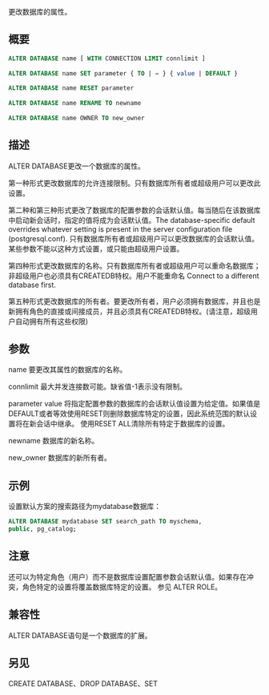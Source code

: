 更改数据库的属性。

## 概要

```sql
ALTER DATABASE name [ WITH CONNECTION LIMIT connlimit ]
 
ALTER DATABASE name SET parameter { TO | = } { value | DEFAULT }
 
ALTER DATABASE name RESET parameter
 
ALTER DATABASE name RENAME TO newname
 
ALTER DATABASE name OWNER TO new_owner
```

## 描述

ALTER DATABASE更改一个数据库的属性。

第一种形式更改数据库的允许连接限制。只有数据库所有者或超级用户可以更改此设置。

第二种和第三种形式更改了数据库的配置参数的会话默认值。每当随后在该数据库中启动新会话时，指定的值将成为会话默认值。The database-specific default overrides whatever setting is present in the server configuration file (postgresql.conf). 只有数据库所有者或超级用户可以更改数据库的会话默认值。某些参数不能以这种方式设置，或只能由超级用户设置。

第四种形式更改数据库的名称。只有数据库所有者或超级用户可以重命名数据库；非超级用户也必须具有CREATEDB特权。用户不能重命名 Connect to a different database first.

第五种形式更改数据库的所有者。要更改所有者，用户必须拥有数据库，并且也是新拥有角色的直接或间接成员，并且必须具有CREATEDB特权。(请注意，超级用户自动拥有所有这些权限)

## 参数
name
要更改其属性的数据库的名称。

connlimit
最大并发连接数可能。缺省值-1表示没有限制。

parameter value
将指定配置参数的数据库的会话默认值设置为给定值。如果值是DEFAULT或者等效使用RESET则删除数据库特定的设置，因此系统范围的默认设置将在新会话中继承。 使用RESET ALL清除所有特定于数据库的设置。 

newname
数据库的新名称。

new_owner
数据库的新所有者。

## 示例
设置默认方案的搜索路径为mydatabase数据库：

```sql
ALTER DATABASE mydatabase SET search_path TO myschema, 
public, pg_catalog;
```

## 注意
还可以为特定角色（用户）而不是数据库设置配置参数会话默认值。如果存在冲突，角色特定的设置将覆盖数据库特定的设置。 参见 ALTER ROLE。

## 兼容性
ALTER DATABASE语句是一个数据库的扩展。

## 另见
CREATE DATABASE、DROP DATABASE、SET
